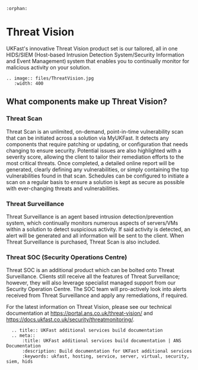 ```eval_rst
:orphan:
```

# Threat Vision
UKFast's innovative Threat Vision product set is our tailored, all in one HIDS/SIEM (Host-based Intrusion Detection System/Security Information and Event Management) system that enables you to continually monitor for malicious activity on your solution.

```eval_rst
.. image:: files/ThreatVision.jpg
   :width: 400
```

## What components make up Threat Vision?

### Threat Scan
Threat Scan is an unlimited, on-demand, point-in-time vulnerability scan that can be initiated across a solution via MyUKFast. It detects any components that require patching or updating, or configuration that needs changing to ensure security. Potential issues are also highlighted with a severity score, allowing the client to tailor their remediation efforts to the most critical threats. Once completed, a detailed online report will be generated, clearly defining any vulnerabilities, or simply containing the top vulnerabilities found in that scan. Schedules can be configured to initiate a scan on a regular basis to ensure a solution is kept as secure as possible with ever-changing threats and vulnerabilities.

### Threat Surveillance
Threat Surveillance is an agent based intrusion detection/prevention system, which continually monitors numerous aspects of servers/VMs within a solution to detect suspicious activity. If said activity is detected, an alert will be generated and all information will be sent to the client. When Threat Surveillance is purchased, Threat Scan is also included.

### Threat SOC (Security Operations Centre)
Threat SOC is an additional product which can be bolted onto Threat Surveillance. Clients still receive all the features of Threat Surveillance; however, they will also leverage specialist managed support from our Security Operation Centre. The SOC team will pro-actively look into alerts received from Threat Surveillance and apply any remediations, if required.

For the latest information on Threat Vision, please see our technical documentation at <https://portal.ans.co.uk/threat-vision/> and <https://docs.ukfast.co.uk/security/threatmonitoring/>.

```eval_rst
  .. title:: UKFast additional services build documentation
  .. meta::
      :title: UKFast additional services build documentation | ANS Documentation
      :description: Build documentation for UKFast additional services
      :keywords: ukfast, hosting, service, server, virtual, security, siem, hids
```
